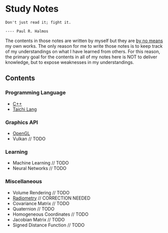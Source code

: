 # Study Notes

```
Don't just read it; fight it.
                                                                                ---- Paul R. Halmos
```

The contents in those notes are written by myself but they are <ins>by no means</ins> my own works. The only reason for me to write those notes is to keep track of my understandings on what I have learned from others. For this reason, the primary goal for the contents in all of my notes here is NOT to deliver knowledge, but to expose weaknesses in my understandings.

## Contents

### Programming Language

- [C++](https://github.com/IQ404/study-notes/blob/cpp/README.md)
- [Taichi Lang](https://github.com/IQ404/study-notes/blob/taichi-lang/README.md)

### Graphics API

- [OpenGL](https://github.com/IQ404/study-notes/blob/opengl/README.md)
- Vulkan  // TODO

### Learning

- Machine Learning  // TODO
- Neural Networks  // TODO

### Miscellaneous

- Volume Rendering  // TODO
- [Radiometry](https://github.com/IQ404/study-notes/blob/unclassified/radiometry.md)  // CORRECTION NEEDED
- Covariance Matrix  // TODO
- Quaternion  // TODO
- Homogeneous Coordinates  // TODO
- Jacobian Matrix  // TODO
- Signed Distance Function  // TODO
